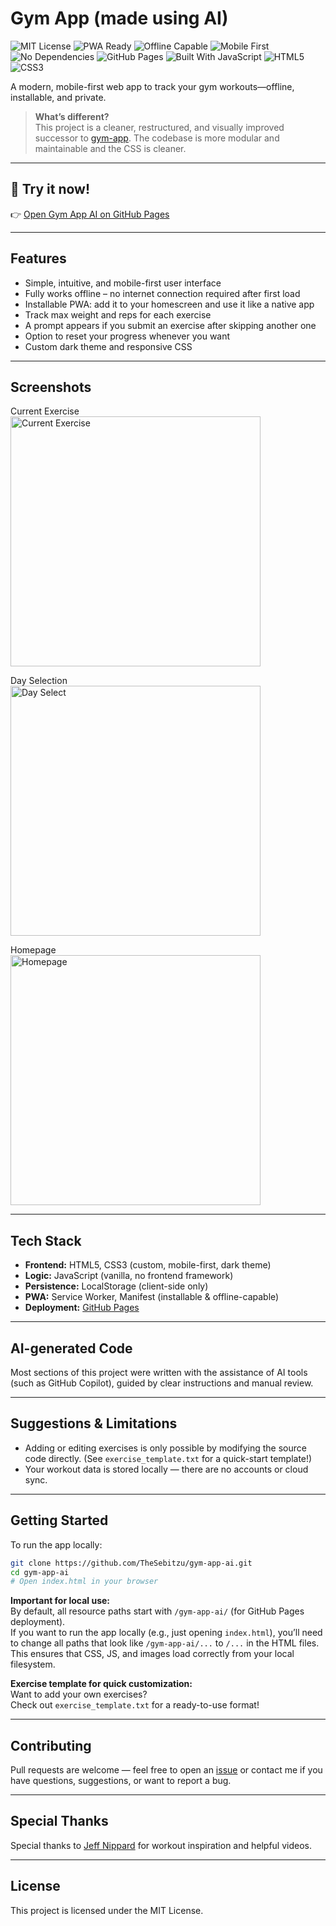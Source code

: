 # Gym App (made using AI)

![MIT License](https://img.shields.io/badge/license-MIT-green)
![PWA Ready](https://img.shields.io/badge/PWA-Ready-blue)
![Offline Capable](https://img.shields.io/badge/Offline-Yes-brightgreen)
![Mobile First](https://img.shields.io/badge/Mobile--First-%23ff9800)
![No Dependencies](https://img.shields.io/badge/No%20Dependencies-✔️-lightgrey)
![GitHub Pages](https://img.shields.io/badge/GitHub%20Pages-Hosted-blueviolet)
![Built With JavaScript](https://img.shields.io/badge/Built%20With-JavaScript-yellow)
![HTML5](https://img.shields.io/badge/HTML5-%23e34c26)
![CSS3](https://img.shields.io/badge/CSS3-%233572b0)

A modern, mobile-first web app to track your gym workouts—offline, installable, and private.  
> **What’s different?**  
> This project is a cleaner, restructured, and visually improved successor to [gym-app](https://github.com/TheSebitzu/gym-app). The codebase is more modular and maintainable and the CSS is cleaner.

---

## 🚀 Try it now!

👉 [Open Gym App AI on GitHub Pages](https://thesebitzu.github.io/gym-app-ai/)

---

## Features

- Simple, intuitive, and mobile-first user interface
- Fully works offline – no internet connection required after first load
- Installable PWA: add it to your homescreen and use it like a native app
- Track max weight and reps for each exercise
- A prompt appears if you submit an exercise after skipping another one
- Option to reset your progress whenever you want
- Custom dark theme and responsive CSS

---

## Screenshots

Current Exercise  
<img src="/assets/current_exercise.jpg" alt="Current Exercise" width="400" />

Day Selection  
<img src="/assets/day_select.jpg" alt="Day Select" width="400" />

Homepage  
<img src="/assets/homescreen.jpg" alt="Homepage" width="400" />

---

## Tech Stack

- **Frontend:** HTML5, CSS3 (custom, mobile-first, dark theme)
- **Logic:** JavaScript (vanilla, no frontend framework)
- **Persistence:** LocalStorage (client-side only)
- **PWA:** Service Worker, Manifest (installable & offline-capable)
- **Deployment:** [GitHub Pages](https://pages.github.com/)

---

## AI-generated Code

Most sections of this project were written with the assistance of AI tools (such as GitHub Copilot), guided by clear instructions and manual review.

---

## Suggestions & Limitations

- Adding or editing exercises is only possible by modifying the source code directly. (See `exercise_template.txt` for a quick-start template!)
- Your workout data is stored locally — there are no accounts or cloud sync.

---

## Getting Started

To run the app locally:

```bash
git clone https://github.com/TheSebitzu/gym-app-ai.git
cd gym-app-ai
# Open index.html in your browser
```

**Important for local use:**  
By default, all resource paths start with `/gym-app-ai/` (for GitHub Pages deployment).  
If you want to run the app locally (e.g., just opening `index.html`), you’ll need to change all paths that look like `/gym-app-ai/...` to `/...` in the HTML files.  
This ensures that CSS, JS, and images load correctly from your local filesystem.

**Exercise template for quick customization:**  
Want to add your own exercises?  
Check out `exercise_template.txt` for a ready-to-use format!

---

## Contributing

Pull requests are welcome — feel free to open an [issue](https://github.com/TheSebitzu/gym-app-ai/issues/new) or contact me if you have questions, suggestions, or want to report a bug.

---

## Special Thanks

Special thanks to [Jeff Nippard](https://www.youtube.com/user/icecream4PRs) for workout inspiration and helpful videos.

---

## License

This project is licensed under the MIT License.